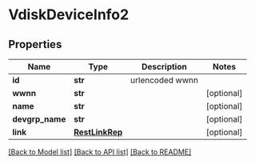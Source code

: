 # VdiskDeviceInfo2

## Properties
Name | Type | Description | Notes
------------ | ------------- | ------------- | -------------
**id** | **str** | urlencoded wwnn | 
**wwnn** | **str** |  | [optional] 
**name** | **str** |  | [optional] 
**devgrp_name** | **str** |  | [optional] 
**link** | [**RestLinkRep**](RestLinkRep.md) |  | [optional] 

[[Back to Model list]](../README.md#documentation-for-models) [[Back to API list]](../README.md#documentation-for-api-endpoints) [[Back to README]](../README.md)


